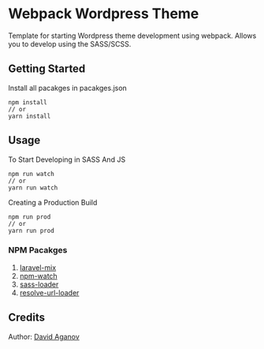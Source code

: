# Webpack Wordpress Theme

Template for starting Wordpress theme development using webpack.
Allows you to develop using the SASS/SCSS.

## Getting Started

Install all pacakges in pacakges.json
```
npm install
// or
yarn install
```

## Usage

To Start Developing in SASS And JS 

```
npm run watch
// or
yarn run watch
```

Creating a Production Build

```
npm run prod
// or
yarn run prod
```

### NPM Pacakges

1. [laravel-mix](https://laravel-mix.com/docs/6.0/installation)  
2. [npm-watch](https://www.npmjs.com/package/npm-watch) 
3. [sass-loader](https://www.npmjs.com/package/sass-loader)  
4. [resolve-url-loader](https://www.npmjs.com/package/resolve-url-loader)

## Credits

Author: [David Aganov](https://github.com/davidaganov21)
